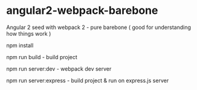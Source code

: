 # angular2-webpack-barebone
Angular 2 seed with webpack 2 - pure barebone ( good for understanding how things work )


npm install

npm run build - build project

npm run server:dev - webpack dev server

npm run server:express - build project & run on express.js server
